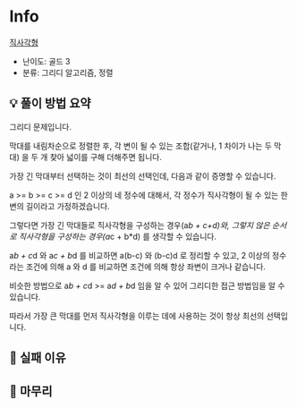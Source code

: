 # Info
[직사각형](https://boj.kr/16207)

- 난이도: 골드 3
- 분류: 그리디 알고리즘, 정렬

## 💡 풀이 방법 요약

그리디 문제입니다.

막대를 내림차순으로 정렬한 후, 각 변이 될 수 있는 조합(같거나, 1 차이가 나는 두 막대) 을 두 개 찾아 넓이를 구해 더해주면 됩니다.

가장 긴 막대부터 선택하는 것이 최선의 선택인데, 다음과 같이 증명할 수 있습니다.

a >= b >= c >= d 인 2 이상의 네 정수에 대해서, 각 정수가 직사각형이 될 수 있는 한 변의 길이라고 가정하겠습니다.

그렇다면 가장 긴 막대들로 직사각형을 구성하는 경우(a*b + c+d)와, 그렇지 않은 순서로 직사각형을 구성하는 경우(a*c + b*d) 를 생각할 수 있습니다.

a*b + c*d 와 a*c + b*d 를 비교하면 a(b-c) 와 (b-c)d 로 정리할 수 있고, 2 이상의 정수라는 조건에 의해 a 와 d 를 비교하면 조건에 의해 항상 좌변이 크거나 같습니다.

비슷한 방법으로 a*b + c*d >= a*d + b*d 임을 알 수 있어 그리디한 접근 방법임을 알 수 있습니다.

따라서 가장 큰 막대를 먼저 직사각형을 이루는 데에 사용하는 것이 항상 최선의 선택입니다.

## 👀 실패 이유

## 🙂 마무리
